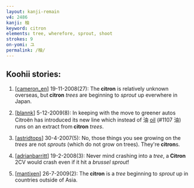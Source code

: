 ```yaml
---
layout: kanji-remain
v4: 2486
kanji: 柚
keyword: citron
elements: tree, wherefore, sprout, shoot
strokes: 9
on-yomi: ユ
permalink: /柚/
---
```


## Koohii stories: 

1) [<a href="http://kanji.koohii.com/profile/cameron_en">cameron_en</a>] 19-11-2008(27): The<strong> citron</strong> is relatively unknown overseas, but<strong> citron</strong> <em>trees</em> are beginning to <em>sprout</em> up everwhere in Japan.

2) [<a href="http://kanji.koohii.com/profile/blannk">blannk</a>] 5-12-2009(8): In keeping with the move to greener autos Citroën has introduced its new line which instead of 油 <a href="../v4/1107.html">oil</a> (#1107 油) runs on an extract from<strong> citron</strong> <em>trees</em>.

3) [<a href="http://kanji.koohii.com/profile/astridtops">astridtops</a>] 30-4-2007(5): No, those things you see growing on the <em>trees</em> are not <em>sprouts</em> (which do not grow on trees). They&#039;re<strong> citron</strong>s.

4) [<a href="http://kanji.koohii.com/profile/adrianbarritt">adrianbarritt</a>] 19-2-2008(3): Never mind crashing into a <em>tree</em>, a<strong> Citron</strong> 2CV would crash even if it hit a <em>brussel sprout</em>!

5) [<a href="http://kanji.koohii.com/profile/mantixen">mantixen</a>] 26-7-2009(2): The<strong> citron</strong> is a <em>tree</em> beginning to <em>sprout</em> up in countries outside of Asia.

